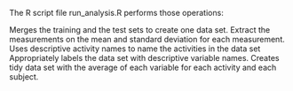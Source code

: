 The R script file  run_analysis.R performs those operations:

Merges the training and the test sets to create one data set.
Extract the measurements on the mean and standard deviation for each measurement. 
Uses descriptive activity names to name the activities in the data set
Appropriately labels the data set with descriptive variable names. 
Creates  tidy data set with the average of each variable for each activity and each subject. 
